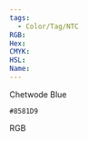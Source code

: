 ```yaml
---
tags:
  - Color/Tag/NTC
RGB:
Hex:
CMYK:
HSL:
Name:
---
```

Chetwode Blue
```palette
#8581D9
```
RGB
